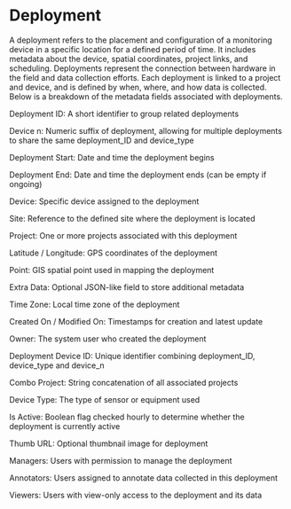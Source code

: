 # Deployment

A deployment refers to the placement and configuration of a monitoring device in a specific location for a defined period of time. It includes metadata about the device, spatial coordinates, project links, and scheduling. Deployments represent the connection between hardware in the field and data collection efforts.
Each deployment is linked to a project and device, and is defined by when, where, and how data is collected. Below is a breakdown of the metadata fields associated with deployments.

Deployment ID: A short identifier to group related deployments

Device n: Numeric suffix of deployment, allowing for multiple deployments to share the same deployment_ID and device_type

Deployment Start: Date and time the deployment begins

Deployment End: Date and time the deployment ends (can be empty if ongoing)

Device: Specific device assigned to the deployment

Site: Reference to the defined site where the deployment is located

Project: One or more projects associated with this deployment

Latitude / Longitude: GPS coordinates of the deployment

Point: GIS spatial point used in mapping the deployment

Extra Data: Optional JSON-like field to store additional metadata

Time Zone: Local time zone of the deployment

Created On / Modified On: Timestamps for creation and latest update

Owner: The system user who created the deployment

Deployment Device ID: Unique identifier combining deployment_ID, device_type and device_n

Combo Project: String concatenation of all associated projects

Device Type: The type of sensor or equipment used

Is Active: Boolean flag checked hourly to determine whether the deployment is currently active

Thumb URL: Optional thumbnail image for deployment

Managers: Users with permission to manage the deployment

Annotators: Users assigned to annotate data collected in this deployment

Viewers: Users with view-only access to the deployment and its data
